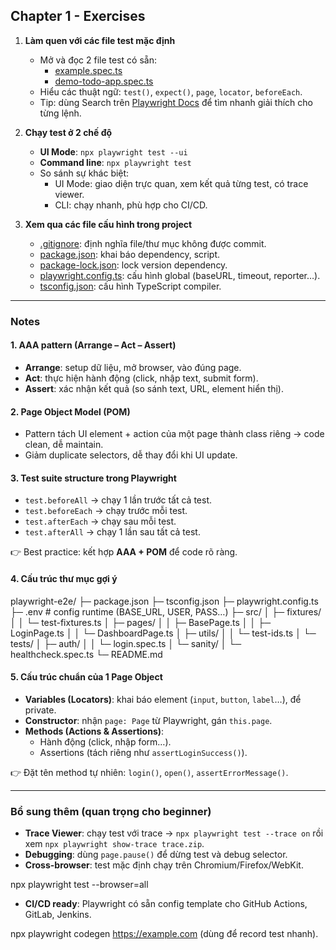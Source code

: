 ## Chapter 1 - Exercises

1. **Làm quen với các file test mặc định**
   - Mở và đọc 2 file test có sẵn:
     - [example.spec.ts](/tests/example.spec.ts) 
     - [demo-todo-app.spec.ts](/tests-examples/demo-todo-app.spec.ts)  
   - Hiểu các thuật ngữ: `test()`, `expect()`, `page`, `locator`, `beforeEach`.  
   - Tip: dùng Search trên [Playwright Docs](https://playwright.dev/docs/intro) để tìm nhanh giải thích cho từng lệnh.

2. **Chạy test ở 2 chế độ**
   - **UI Mode**: `npx playwright test --ui`
   - **Command line**: `npx playwright test`  
   - So sánh sự khác biệt:  
     - UI Mode: giao diện trực quan, xem kết quả từng test, có trace viewer.  
     - CLI: chạy nhanh, phù hợp cho CI/CD.

3. **Xem qua các file cấu hình trong project**
   - [.gitignore](/.gitignore): định nghĩa file/thư mục không được commit.  
   - [package.json](/package.json): khai báo dependency, script.  
   - [package-lock.json](/package-lock.json): lock version dependency.  
   - [playwright.config.ts](/playwright.config.ts): cấu hình global (baseURL, timeout, reporter…).  
   - [tsconfig.json](/tsconfig.json): cấu hình TypeScript compiler.

---

### Notes

#### 1. AAA pattern (Arrange – Act – Assert)
- **Arrange**: setup dữ liệu, mở browser, vào đúng page.  
- **Act**: thực hiện hành động (click, nhập text, submit form).  
- **Assert**: xác nhận kết quả (so sánh text, URL, element hiển thị).  

#### 2. Page Object Model (POM)
- Pattern tách UI element + action của một page thành class riêng → code clean, dễ maintain.  
- Giảm duplicate selectors, dễ thay đổi khi UI update.

#### 3. Test suite structure trong Playwright
- `test.beforeAll` → chạy 1 lần trước tất cả test.  
- `test.beforeEach` → chạy trước mỗi test.  
- `test.afterEach` → chạy sau mỗi test.  
- `test.afterAll` → chạy 1 lần sau tất cả test.  

👉 Best practice: kết hợp **AAA + POM** để code rõ ràng.

#### 4. Cấu trúc thư mục gợi ý
playwright-e2e/
├─ package.json
├─ tsconfig.json
├─ playwright.config.ts
├─ .env # config runtime (BASE_URL, USER, PASS…)
├─ src/
│ ├─ fixtures/
│ │ └─ test-fixtures.ts
│ ├─ pages/
│ │ ├─ BasePage.ts
│ │ ├─ LoginPage.ts
│ │ └─ DashboardPage.ts
│ ├─ utils/
│ │ └─ test-ids.ts
│ └─ tests/
│ ├─ auth/
│ │ └─ login.spec.ts
│ └─ sanity/
│ └─ healthcheck.spec.ts
└─ README.md


#### 5. Cấu trúc chuẩn của 1 Page Object
- **Variables (Locators)**: khai báo element (`input`, `button`, `label`…), để private.  
- **Constructor**: nhận `page: Page` từ Playwright, gán `this.page`.  
- **Methods (Actions & Assertions)**:  
  - Hành động (click, nhập form…).  
  - Assertions (tách riêng như `assertLoginSuccess()`).  

👉 Đặt tên method tự nhiên: `login()`, `open()`, `assertErrorMessage()`.

---

### Bổ sung thêm (quan trọng cho beginner)
- **Trace Viewer**: chạy test với trace → `npx playwright test --trace on` rồi xem `npx playwright show-trace trace.zip`.  
- **Debugging**: dùng `page.pause()` để dừng test và debug selector.  
- **Cross-browser**: test mặc định chạy trên Chromium/Firefox/WebKit.  


npx playwright test --browser=all
- **CI/CD ready**: Playwright có sẵn config template cho GitHub Actions, GitLab, Jenkins. 

npx playwright codegen https://example.com
(dùng để record test nhanh).
